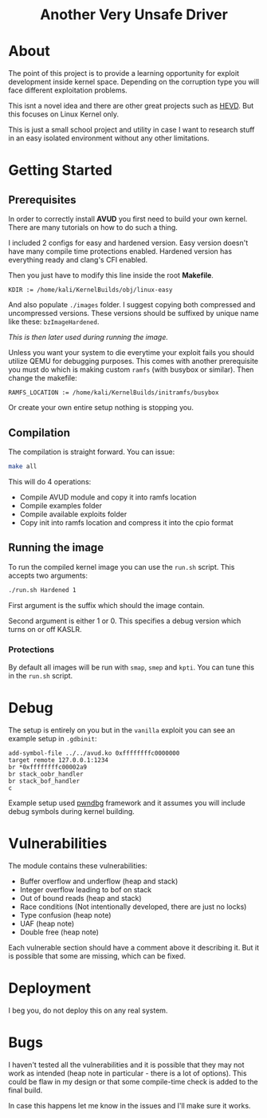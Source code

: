 <h1 align="center">Another Very Unsafe Driver</h1>

# About <a name = "about"></a>
The point of this project is to provide a learning opportunity for exploit development inside kernel space. Depending on the corruption type you will face different exploitation problems. 

This isnt a novel idea and there are other great projects such as [HEVD](https://github.com/hacksysteam/HackSysExtremeVulnerableDriver/tree/master). But this focuses on Linux Kernel only.

This is just a small school project and utility in case I want to research stuff in an easy isolated environment without any other limitations.

# Getting Started <a name = "getting_started"></a>

## Prerequisites
In order to correctly install **AVUD** you first need to build your own kernel. There are many tutorials on how to do such a thing. 

I included 2 configs for easy and hardened version.
Easy version doesn't have many compile time protections enabled. Hardened version has everything ready and clang's CFI enabled.

Then you just have to modify this line inside the root **Makefile**.
```
KDIR := /home/kali/KernelBuilds/obj/linux-easy
```

And also populate `./images` folder. I suggest copying both compressed and uncompressed versions. These versions should be suffixed by unique name like these:
`bzImageHardened`. 

*This is then later used during running the image.*

Unless you want your system to die everytime your exploit fails you should utilize QEMU for debugging purposes.
This comes with another prerequisite you must do which is making custom `ramfs` (with busybox or similar). Then change the makefile:
```
RAMFS_LOCATION := /home/kali/KernelBuilds/initramfs/busybox
```

Or create your own entire setup nothing is stopping you.

## Compilation
The compilation is straight forward. You can issue:
```bash
make all
```

This will do 4 operations:
- Compile AVUD module and copy it into ramfs location
- Compile examples folder
- Compile available exploits folder
- Copy init into ramfs location and compress it into the cpio format

## Running the image
To run the compiled kernel image you can use the `run.sh` script. This accepts two arguments:

```bash
./run.sh Hardened 1
```
First argument is the suffix which should the image contain.

Second argument is either 1 or 0. This specifies a debug version which turns on or off KASLR.

### Protections
By default all images will be run with `smap`, `smep` and `kpti`. You can tune this in the `run.sh` script.

# Debug <a name="usage"></a>
The setup is entirely on you but in the `vanilla` exploit you can see an example setup in `.gdbinit`:
```
add-symbol-file ../../avud.ko 0xffffffffc0000000
target remote 127.0.0.1:1234
br *0xffffffffc00002a9
br stack_oobr_handler
br stack_bof_handler
c
```

Example setup used [pwndbg](https://github.com/pwndbg/pwndbg) framework and it assumes you will include debug symbols during kernel building.

# Vulnerabilities
The module contains these vulnerabilities:
- Buffer overflow and underflow (heap and stack)
- Integer overflow leading to bof on stack
- Out of bound reads (heap and stack)
- Race conditions (Not intentionally developed, there are just no locks)
- Type confusion (heap note)
- UAF (heap note)
- Double free (heap note)

Each vulnerable section should have a comment above it describing it. But it is possible that some are missing, which can be fixed.

# Deployment <a name = "deployment"></a>
I beg you, do not deploy this on any real system.

# Bugs
I haven't tested all the vulnerabilities and it is possible that they may not work as intended (heap note in particular - there is a lot of options). This could be flaw in my design or that some compile-time check is added to the final build.

In case this happens let me know in the issues and I'll make sure it works.
